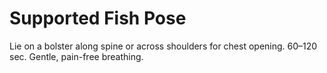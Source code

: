 # Supported Fish Pose

Lie on a bolster along spine or across shoulders for chest opening. 60–120 sec. Gentle, pain-free breathing.
